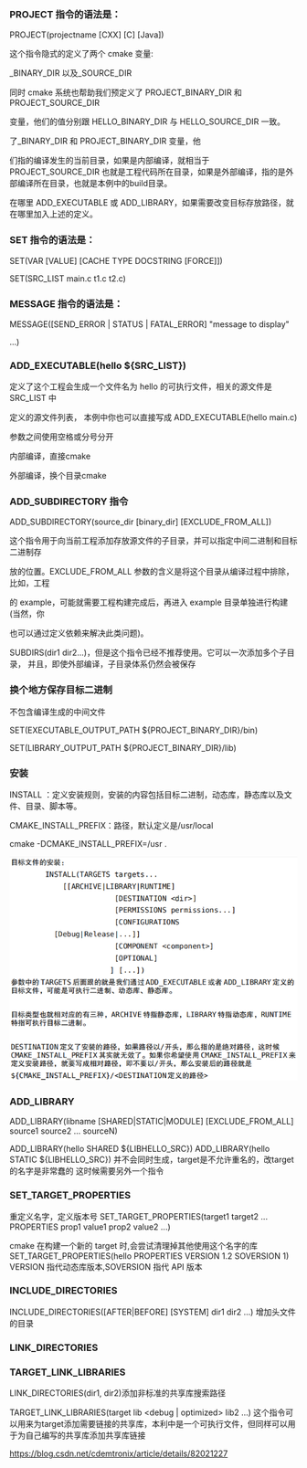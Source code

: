 ### PROJECT 指令的语法是：

PROJECT(projectname [CXX] [C] [Java])

这个指令隐式的定义了两个 cmake 变量:

<projectname>_BINARY_DIR 以及<projectname>_SOURCE_DIR

同时 cmake 系统也帮助我们预定义了 PROJECT_BINARY_DIR 和 PROJECT_SOURCE_DIR

变量，他们的值分别跟 HELLO_BINARY_DIR 与 HELLO_SOURCE_DIR 一致。 

了<projectname>_BINARY_DIR 和 PROJECT_BINARY_DIR 变量，他 

们指的编译发生的当前目录，如果是内部编译，就相当于PROJECT_SOURCE_DIR 也就是工程代码所在目录，如果是外部编译，指的是外部编译所在目录，也就是本例中的build目录。 

在哪里 ADD_EXECUTABLE 或 ADD_LIBRARY，如果需要改变目标存放路径，就在哪里加入上述的定义。



### SET 指令的语法是：

SET(VAR [VALUE] [CACHE TYPE DOCSTRING [FORCE]]) 

SET(SRC_LIST main.c t1.c t2.c)



### MESSAGE 指令的语法是：

MESSAGE([SEND_ERROR | STATUS | FATAL_ERROR] "message to display"

...)



### ADD_EXECUTABLE(hello ${SRC_LIST})

定义了这个工程会生成一个文件名为 hello 的可执行文件，相关的源文件是 SRC_LIST 中 

定义的源文件列表， 本例中你也可以直接写成 ADD_EXECUTABLE(hello main.c)

参数之间使用空格或分号分开



内部编译，直接cmake

外部编译，换个目录cmake



### ADD_SUBDIRECTORY 指令

ADD_SUBDIRECTORY(source_dir [binary_dir] [EXCLUDE_FROM_ALL])

这个指令用于向当前工程添加存放源文件的子目录，并可以指定中间二进制和目标二进制存 

放的位置。EXCLUDE_FROM_ALL 参数的含义是将这个目录从编译过程中排除，比如，工程 

的 example，可能就需要工程构建完成后，再进入 example 目录单独进行构建(当然，你 

也可以通过定义依赖来解决此类问题)。 



SUBDIRS(dir1 dir2...)，但是这个指令已经不推荐使用。它可以一次添加多个子目录， 并且，即使外部编译，子目录体系仍然会被保存



### 换个地方保存目标二进制

不包含编译生成的中间文件

SET(EXECUTABLE_OUTPUT_PATH ${PROJECT_BINARY_DIR}/bin)

SET(LIBRARY_OUTPUT_PATH ${PROJECT_BINARY_DIR}/lib)



### 安装

INSTALL ：定义安装规则，安装的内容包括目标二进制，动态库，静态库以及文件、目录、脚本等。

CMAKE_INSTALL_PREFIX：路径，默认定义是/usr/local

cmake -DCMAKE_INSTALL_PREFIX=/usr .

![image-20200701151730014](img/image-20200701151730014.png)


### ADD_LIBRARY
ADD_LIBRARY(libname [SHARED|STATIC|MODULE] [EXCLUDE_FROM_ALL] source1 source2 ... sourceN)

ADD_LIBRARY(hello SHARED ${LIBHELLO_SRC})
ADD_LIBRARY(hello STATIC ${LIBHELLO_SRC})
并不会同时生成，target是不允许重名的，改target的名字是非常蠢的
这时候需要另外一个指令

### SET_TARGET_PROPERTIES
重定义名字，定义版本号
SET_TARGET_PROPERTIES(target1 target2 ... PROPERTIES prop1 value1 prop2 value2 ...)

cmake 在构建一个新的 target 时,会尝试清理掉其他使用这个名字的库
SET_TARGET_PROPERTIES(hello PROPERTIES VERSION 1.2 SOVERSION 1)
VERSION 指代动态库版本,SOVERSION 指代 API 版本

### INCLUDE_DIRECTORIES
INCLUDE_DIRECTORIES([AFTER|BEFORE] [SYSTEM] dir1 dir2 ...)
增加头文件的目录


### LINK_DIRECTORIES
### TARGET_LINK_LIBRARIES
LINK_DIRECTORIES(dir1, dir2)添加非标准的共享库搜索路径

TARGET_LINK_LIBRARIES(target lib <debug | optimized> lib2 ...)
这个指令可以用来为target添加需要链接的共享库，本利中是一个可执行文件，但同样可以用于为自己编写的共享库添加共享库链接


https://blog.csdn.net/cdemtronix/article/details/82021227